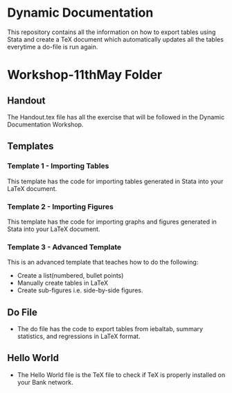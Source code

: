 # Dynamic Documentation 

This repository contains all the information on how to export tables using Stata and create a TeX document which automatically updates all the tables everytime a do-file is run again. 

# Workshop-11thMay Folder
## Handout 
The Handout.tex file has all the exercise that will be followed in the Dynamic Documentation Workshop.

## Templates
### Template 1 - Importing Tables
This template has the code for importing tables generated in Stata into your LaTeX document. 

### Template 2 - Importing Figures 
This template has the code for importing graphs and figures generated in Stata into your LaTeX document. 

### Template 3 - Advanced Template
This is an advanced template that teaches how to do the following:
* Create a list(numbered, bullet points)
* Manually create tables in LaTeX
* Create sub-figures i.e. side-by-side figures.

## Do File
* The do file has the code to export tables from iebaltab, summary statistics, and regressions in LaTeX format. 

## Hello World 
* The Hello World file is the TeX file to check if TeX is properly installed on your Bank network. 
